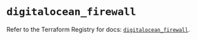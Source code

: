 # `digitalocean_firewall`

Refer to the Terraform Registry for docs: [`digitalocean_firewall`](https://registry.terraform.io/providers/digitalocean/digitalocean/2.46.1/docs/resources/firewall).
